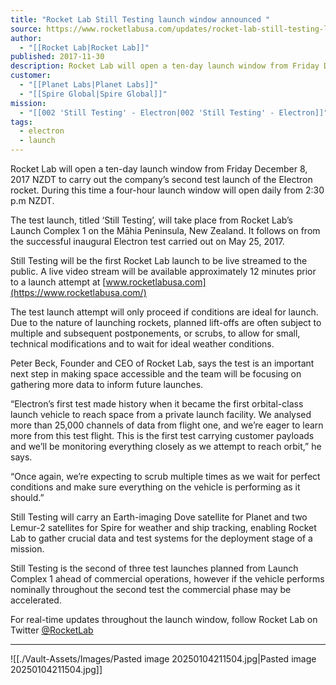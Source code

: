 ```yaml
---
title: "Rocket Lab Still Testing launch window announced "
source: https://www.rocketlabusa.com/updates/rocket-lab-still-testing-launch-window-announced/
author:
  - "[[Rocket Lab|Rocket Lab]]"
published: 2017-11-30
description: Rocket Lab will open a ten-day launch window from Friday December 8, 2017 NZDT to carry out the company’s second test launch of the Electron rocket. During this time a four-hour launch window will open daily from 2:30 p.m NZDT.
customer:
  - "[[Planet Labs|Planet Labs]]"
  - "[[Spire Global|Spire Global]]"
mission:
  - "[[002 'Still Testing' - Electron|002 'Still Testing' - Electron]]"
tags:
  - electron
  - launch
---
```

Rocket Lab will open a ten-day launch window from Friday December 8, 2017 NZDT to carry out the company’s second test launch of the Electron rocket. During this time a four-hour launch window will open daily from 2:30 p.m NZDT.

The test launch, titled ‘Still Testing’, will take place from Rocket Lab’s Launch Complex 1 on the Māhia Peninsula, New Zealand. It follows on from the successful inaugural Electron test carried out on May 25, 2017.

Still Testing will be the first Rocket Lab launch to be live streamed to the public. A live video stream will be available approximately 12 minutes prior to a launch attempt at [www.rocketlabusa.com](https://www.rocketlabusa.com/)

The test launch attempt will only proceed if conditions are ideal for launch. Due to the nature of launching rockets, planned lift-offs are often subject to multiple and subsequent postponements, or scrubs, to allow for small, technical modifications and to wait for ideal weather conditions.

Peter Beck, Founder and CEO of Rocket Lab, says the test is an important next step in making space accessible and the team will be focusing on gathering more data to inform future launches.

“Electron’s first test made history when it became the first orbital-class launch vehicle to reach space from a private launch facility. We analysed more than 25,000 channels of data from flight one, and we’re eager to learn more from this test flight. This is the first test carrying customer payloads and we’ll be monitoring everything closely as we attempt to reach orbit,” he says.

“Once again, we’re expecting to scrub multiple times as we wait for perfect conditions and make sure everything on the vehicle is performing as it should.”

Still Testing will carry an Earth-imaging Dove satellite for Planet and two Lemur-2 satellites for Spire for weather and ship tracking, enabling Rocket Lab to gather crucial data and test systems for the deployment stage of a mission. 

Still Testing is the second of three test launches planned from Launch Complex 1 ahead of commercial operations, however if the vehicle performs nominally throughout the second test the commercial phase may be accelerated.

For real-time updates throughout the launch window, follow Rocket Lab on Twitter [@RocketLab](https://twitter.com/RocketLab)

---

![[./Vault-Assets/Images/Pasted image 20250104211504.jpg|Pasted image 20250104211504.jpg]]